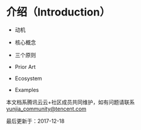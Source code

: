 # 介绍（Introduction）

- 动机

- 核心概念

- 三个原则

- Prior Art

- Ecosystem

- Examples

本文档系腾讯云云+社区成员共同维护，如有问题请联系 yunjia_community@tencent.com

最后更新于：2017-12-18